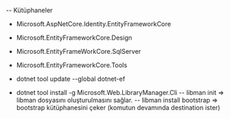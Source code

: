 -- Kütüphaneler

- Microsoft.AspNetCore.Identity.EntityFrameworkCore
- Microsoft.EntityFrameworkCore.Design
- Microsoft.EntityFrameWorkCore.SqlServer
- Microsoft.EntityFrameworkCore.Tools

- dotnet tool update --global dotnet-ef
- dotnet tool install -g Microsoft.Web.LibraryManager.Cli
  -- libman init => libman dosyasını oluşturulmasını sağlar.
  -- libman install bootstrap => bootstrap kütüphanesini çeker (komutun devamında destination ister)
